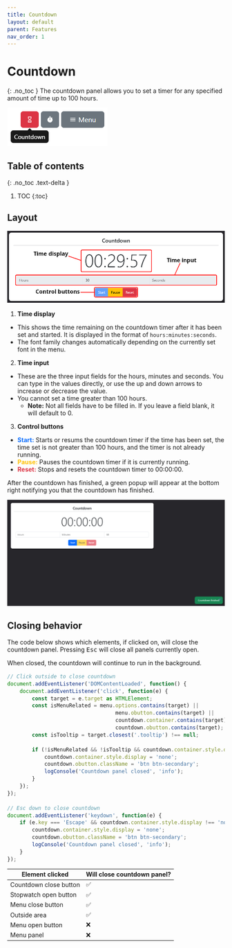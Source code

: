 ```yaml
---
title: Countdown
layout: default
parent: Features
nav_order: 1
---
```

# Countdown
{: .no_toc }
The countdown panel allows you to set a timer for any specified amount of time up to 100 hours.

![A screenshot of the countdown panel item, highlighted in red and with a tooltip showing with the text "Countdown"](/assets/images/docs-Features/countdown/panelitem.png)

## Table of contents
{: .no_toc .text-delta }

1. TOC
{:toc}

## Layout
![A screenshot of the countdown panel. The time remaining shown is 29 minutes and 57 seconds. The countdown timer is set to 30 minutes and is enabled.](/assets/images/docs-Features/countdown/countdown.png)

1. **Time display**
 - This shows the time remaining on the countdown timer after it has been set and started. It is displayed in the format of `hours:minutes:seconds`.
 - The font family changes automatically depending on the currently set font in the menu.

2. **Time input**
 - These are the three input fields for the hours, minutes and seconds. You can type in the values directly, or use the up and down arrows to increase or decrease the value.
 - You cannot set a time greater than 100 hours.
    - **Note:** Not all fields have to be filled in. If you leave a field blank, it will default to 0.

3. **Control buttons**
 - <span style="color: #0d6efd;">**Start:**</span> Starts or resums the countdown timer if the time has been set, the time set is not greater than 100 hours, and the timer is not already running.
 - <span style="color: #ffc107;">**Pause:**</span> Pauses the countdown timer if it is currently running.
 - <span style="color: #dc3545;">**Reset:**</span> Stops and resets the countdown timer to 00:00:00.

After the countdown has finished, a green popup will appear at the bottom right notifying you that the countdown has finished.

![A screenshot of the page with a green toast notification at the bottom right with the text "Countdown finished!"](/assets/images/docs-Features/countdown/toast.png)

## Closing behavior
The code below shows which elements, if clicked on, will close the countdown panel. Pressing <kbd>Esc</kbd> will close all panels currently open.

When closed, the countdown will continue to run in the background.

```ts
// Click outside to close countdown
document.addEventListener('DOMContentLoaded', function() {
    document.addEventListener('click', function(e) {
        const target = e.target as HTMLElement;
        const isMenuRelated = menu.options.contains(target) || 
                                   menu.obutton.contains(target) || 
                                   countdown.container.contains(target) || 
                                   countdown.obutton.contains(target);
        const isTooltip = target.closest('.tooltip') !== null;

        if (!isMenuRelated && !isTooltip && countdown.container.style.display !== 'none') {
            countdown.container.style.display = 'none';
            countdown.obutton.className = 'btn btn-secondary';
            logConsole('Countdown panel closed', 'info');
        }
    });
});

// Esc down to close countdown
document.addEventListener('keydown', function(e) {
    if (e.key === 'Escape' && countdown.container.style.display !== 'none') {
        countdown.container.style.display = 'none';
        countdown.obutton.className = 'btn btn-secondary';
        logConsole('Countdown panel closed', 'info');
    }
});
```

| Element clicked | Will close countdown panel? |
| --- | --- |
| Countdown close button | ✅ |
| Stopwatch open button | ✅ |
| Menu close button | ✅ |
| Outside area | ✅ |
| Menu open button | ❌ |
| Menu panel | ❌ |